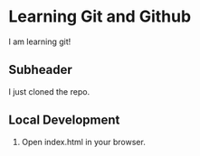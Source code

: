 # Learning Git and Github

I am learning git!

## Subheader

I just cloned the repo.


## Local Development

1. Open index.html in your browser.